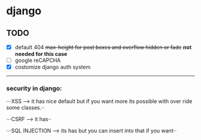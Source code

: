 # django

## TODO
- [x] default 404
~~max-height for post boxes and overflow hidden or fade~~ **not needed for this case**
- [ ] google reCAPCHA
- [x] costomize django auth system

---

### security in django:

⋅⋅⋅XSS --> it has nice default but if you want more its possible with over ride some classes.⋅⋅

⋅⋅⋅CSRF --> it has⋅⋅

⋅⋅⋅SQL INJECTION --> its has but you can insert into that if you want⋅⋅
